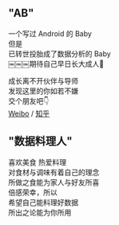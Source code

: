 ## "AB"
一个写过 Android 的 Baby  
但是  
已转世投胎成了数据分析的 Baby  
￼￼￼期待自己早日长大成人🤣

成长离不开伙伴与导师  
发现这里的你如若不嫌  
交个朋友吧👇  
[Weibo](!https://weibo.com/androidbaby) / [知乎](!zhihu.com/people/androidbaaaby)

## "数据料理人"
喜欢美食 热爱料理  
对食材与调味有着自己的理念  
所做之食能为家人与好友所喜  
倍感荣幸，所以  
希望自己能料理好数据  
所出之论能为你所用
